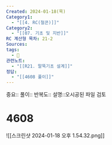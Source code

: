 ```yaml
---
Created: 2024-01-18(목)
Category1:
  - "[[4. RC(철콘)]]"
Category2:
  - "[[07. 기초 및 지반]]"
RC 계산형 목차: 21-2
Sources: 
tags:
  - 🧮
관련노트:
  - "[[R21. 말뚝기초 설계]]"
정답:
  - "[[4608 풀이]]"
---
```

중요::
풀이::
반복도::
설명::오시공된 파일 검토


#  4608
![[스크린샷 2024-01-18 오후 1.54.32.png]]

